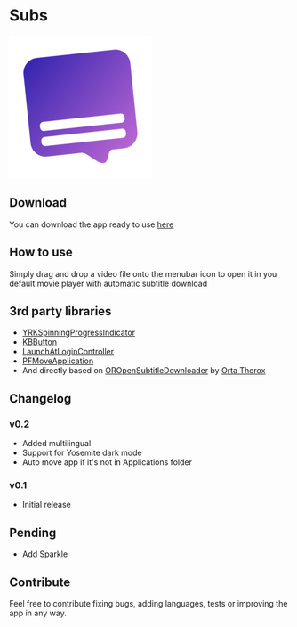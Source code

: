 # Subs
![Subs](https://raw.githubusercontent.com/JavierQuerol/Subs/master/Subs/Images.xcassets/AppIcon.appiconset/Icon_128x128@2x.png)

## Download
You can download the app ready to use [here](http://javierquerol.es/subs)

## How to use
Simply drag and drop a video file onto the menubar icon to open it in you default movie player with automatic subtitle download

## 3rd party libraries
- [YRKSpinningProgressIndicator](https://github.com/kelan/yrk-spinning-progress-indicator)
- [KBButton](https://github.com/kwbock/KBButton)
- [LaunchAtLoginController](https://github.com/Mozketo/LaunchAtLoginController)
- [PFMoveApplication](https://github.com/potionfactory/LetsMove)
- And directly based on [OROpenSubtitleDownloader](https://github.com/orta/OROpenSubtitleDownloader) by [Orta Therox](https://github.com/orta)

## Changelog
### v0.2
- Added multilingual
- Support for Yosemite dark mode
- Auto move app if it's not in Applications folder

### v0.1
- Initial release

## Pending
- Add Sparkle


## Contribute
Feel free to contribute fixing bugs, adding languages, tests or improving the app in any way.

